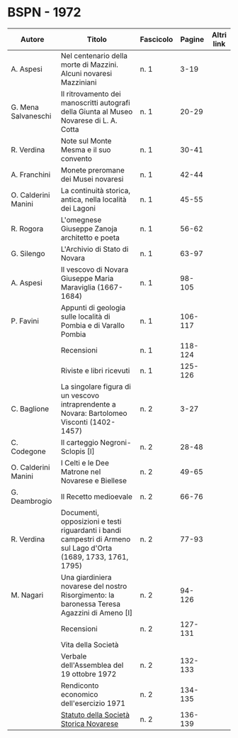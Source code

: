 # BSPN - 1972

| Autore              | Titolo                                                                                                    | Fascicolo | Pagine  | Altri link |
|---------------------|-----------------------------------------------------------------------------------------------------------|-----------|---------|------------|
| A. Aspesi           | Nel centenario della morte di Mazzini. Alcuni novaresi Mazziniani                                         | n. 1      | 3-19    |            |
| G. Mena Salvaneschi | Il ritrovamento dei manoscritti autografi della Giunta al Museo Novarese di L. A. Cotta                   | n. 1      | 20-29   |            |
| R. Verdina          | Note sul Monte Mesma e il suo convento                                                                    | n. 1      | 30-41   |            |
| A. Franchini        | Monete preromane dei Musei novaresi                                                                       | n. 1      | 42-44   |            |
| O. Calderini Manini | La continuità storica, antica, nella località dei Lagoni                                                  | n. 1      | 45-55   |            |
| R. Rogora           | L'omegnese Giuseppe Zanoja architetto e poeta                                                             | n. 1      | 56-62   |            |
| G. Silengo          | L'Archivio di Stato di Novara                                                                             | n. 1      | 63-97   |            |
| A. Aspesi           | Il vescovo di Novara Giuseppe Maria Maraviglia (1667-1684)                                                | n. 1      | 98-105  |            |
| P. Favini           | Appunti di geologia sulle località di Pombia e di Varallo Pombia                                          | n. 1      | 106-117 |            |
|                     | Recensioni                                                                                                | n. 1      | 118-124 |            |
|                     | Riviste e libri ricevuti                                                                                  | n. 1      | 125-126 |            |
| C. Baglione         | La singolare figura di un vescovo intraprendente a Novara: Bartolomeo Visconti (1402-1457)                | n. 2      | 3-27    |            |
| C. Codegone         | Il carteggio Negroni-Sclopis [I]                                                                          | n. 2      | 28-48   |            |
| O. Calderini Manini | I Celti e le Dee Matrone nel Novarese e Biellese                                                          | n. 2      | 49-65   |            |
| G. Deambrogio       | Il Recetto medioevale                                                                                     | n. 2      | 66-76   |            |
| R. Verdina          | Documenti, opposizioni e testi riguardanti i bandi campestri di Armeno sul Lago d'Orta (1689, 1733, 1761, 1795) | n. 2 | 77-93 |  |
| M. Nagari | Una giardiniera novarese del nostro Risorgimento: la baronessa Teresa Agazzini di Ameno [I] | n. 2 | 94-126 | |
| | Recensioni | n. 2 | 127-131 | |
| | Vita della Società | | | |
| | Verbale dell'Assemblea del 19 ottobre 1972 | n. 2 | 132-133 | |
| | Rendiconto economico dell'esercizio 1971 | n. 2 | 134-135 | |
| | [Statuto della Società Storica Novarese](http://www.ssno.it/SSN/ssn_stat.html) | n. 2 | 136-139 | |